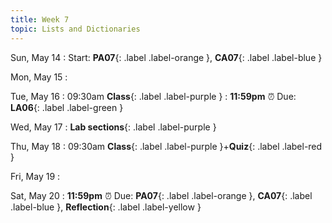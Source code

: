 ```yaml
---
title: Week 7
topic: Lists and Dictionaries
---
```

Sun, May 14
: Start: **PA07**{: .label .label-orange }, **CA07**{: .label .label-blue }


Mon, May 15
: 

Tue, May 16
: 09:30am **Class**{: .label .label-purple }
: **11:59pm**  ⏰  Due: **LA06**{: .label .label-green }


Wed, May 17
: **Lab sections**{: .label .label-purple }


Thu, May 18
: 09:30am **Class**{: .label .label-purple }+**Quiz**{: .label .label-red }


Fri, May 19
: 

Sat, May 20
: **11:59pm**  ⏰  Due: **PA07**{: .label .label-orange }, **CA07**{: .label .label-blue }, **Reflection**{: .label .label-yellow }


